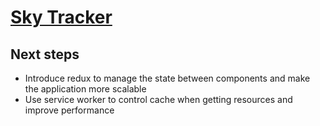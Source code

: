 

# [Sky Tracker](https://skytracker.azurewebsites.net/)

## Next steps

* Introduce redux to manage the state between components and make the application more scalable
* Use service worker to control cache when getting resources and improve performance
